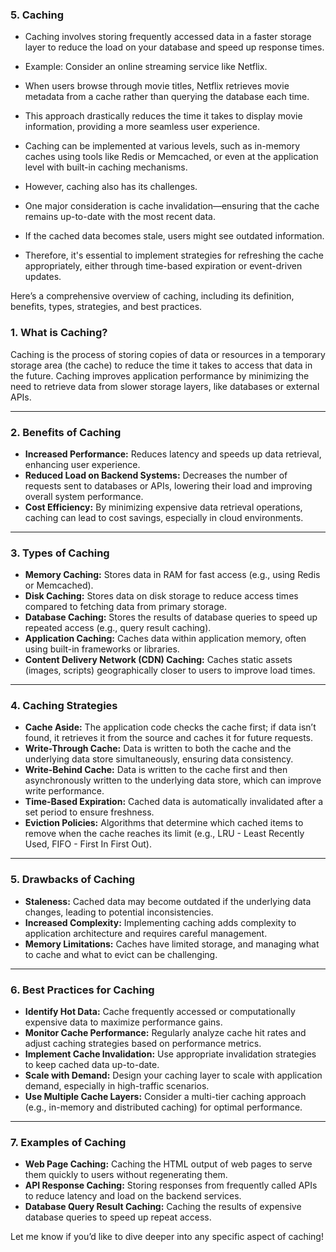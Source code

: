 ### 5. Caching
- Caching involves storing frequently accessed data in a faster storage layer to reduce the load on your database and speed up response times.


- Example: Consider an online streaming service like Netflix.
- When users browse through movie titles, Netflix retrieves movie metadata from a cache rather than querying the database each time.
- This approach drastically reduces the time it takes to display movie information, providing a more seamless user experience.



- Caching can be implemented at various levels, such as in-memory caches using tools like Redis or Memcached, or even at the application level with built-in caching mechanisms.



- However, caching also has its challenges.
- One major consideration is cache invalidation—ensuring that the cache remains up-to-date with the most recent data.
- If the cached data becomes stale, users might see outdated information.
- Therefore, it's essential to implement strategies for refreshing the cache appropriately, either through time-based expiration or event-driven updates.



Here’s a comprehensive overview of caching, including its definition, benefits, types, strategies, and best practices.

### 1. **What is Caching?**
Caching is the process of storing copies of data or resources in a temporary storage area (the cache) to reduce the time it takes to access that data in the future. Caching improves application performance by minimizing the need to retrieve data from slower storage layers, like databases or external APIs.

---

### 2. **Benefits of Caching**
- **Increased Performance:** Reduces latency and speeds up data retrieval, enhancing user experience.
- **Reduced Load on Backend Systems:** Decreases the number of requests sent to databases or APIs, lowering their load and improving overall system performance.
- **Cost Efficiency:** By minimizing expensive data retrieval operations, caching can lead to cost savings, especially in cloud environments.

---

### 3. **Types of Caching**
- **Memory Caching:** Stores data in RAM for fast access (e.g., using Redis or Memcached).
- **Disk Caching:** Stores data on disk storage to reduce access times compared to fetching data from primary storage.
- **Database Caching:** Stores the results of database queries to speed up repeated access (e.g., query result caching).
- **Application Caching:** Caches data within application memory, often using built-in frameworks or libraries.
- **Content Delivery Network (CDN) Caching:** Caches static assets (images, scripts) geographically closer to users to improve load times.

---

### 4. **Caching Strategies**
- **Cache Aside:** The application code checks the cache first; if data isn’t found, it retrieves it from the source and caches it for future requests.
- **Write-Through Cache:** Data is written to both the cache and the underlying data store simultaneously, ensuring data consistency.
- **Write-Behind Cache:** Data is written to the cache first and then asynchronously written to the underlying data store, which can improve write performance.
- **Time-Based Expiration:** Cached data is automatically invalidated after a set period to ensure freshness.
- **Eviction Policies:** Algorithms that determine which cached items to remove when the cache reaches its limit (e.g., LRU - Least Recently Used, FIFO - First In First Out).

---

### 5. **Drawbacks of Caching**
- **Staleness:** Cached data may become outdated if the underlying data changes, leading to potential inconsistencies.
- **Increased Complexity:** Implementing caching adds complexity to application architecture and requires careful management.
- **Memory Limitations:** Caches have limited storage, and managing what to cache and what to evict can be challenging.

---

### 6. **Best Practices for Caching**
- **Identify Hot Data:** Cache frequently accessed or computationally expensive data to maximize performance gains.
- **Monitor Cache Performance:** Regularly analyze cache hit rates and adjust caching strategies based on performance metrics.
- **Implement Cache Invalidation:** Use appropriate invalidation strategies to keep cached data up-to-date.
- **Scale with Demand:** Design your caching layer to scale with application demand, especially in high-traffic scenarios.
- **Use Multiple Cache Layers:** Consider a multi-tier caching approach (e.g., in-memory and distributed caching) for optimal performance.

---

### 7. **Examples of Caching**
- **Web Page Caching:** Caching the HTML output of web pages to serve them quickly to users without regenerating them.
- **API Response Caching:** Storing responses from frequently called APIs to reduce latency and load on the backend services.
- **Database Query Result Caching:** Caching the results of expensive database queries to speed up repeat access.

Let me know if you’d like to dive deeper into any specific aspect of caching!






